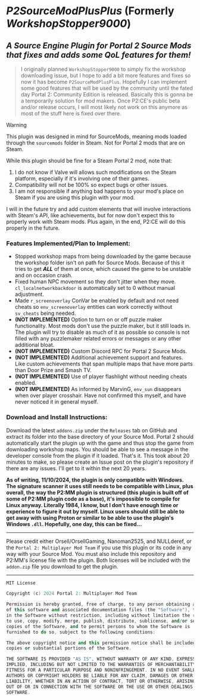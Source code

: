 # ***P2SourceModPlusPlus*** (Formerly ***WorkshopStopper9000***)

## ***A Source Engine Plugin for Portal 2 Source Mods that fixes and adds some QoL features for them!***

> I originally planned `WorkshopStopper9000` to simply fix the workshop downloading issue, but I hope to add a bit more features and fixes so now it has become `P2SourceModPlusPlus`. Hopefully I can implement some good features that will be used by the community until the fated day Portal 2: Community Edition is released. Basically this is gonna be a temporarily solution for mod makers. Once P2:CE's public beta and/or release occurs, I will most likely not work on this anymore as most of the stuff here is fixed over there.

> [!WARNING]
> This plugin was designed in mind for SourceMods, meaning mods loaded through the `sourcemods` folder in Steam. Not for Portal 2 mods that are on Steam.
>
> While this plugin should be fine for a Steam Portal 2 mod, note that:
> 1. I do not know if Valve will allows such modifications on the Steam platform, especially if it's involving one of their games.
> 2. Compatibility will not be 100% so expect bugs or other issues.
> 3. I am not responsible if anything bad happens to your mod's place on Steam if you are using this plugin with your mod.
>
> I will in the future try and add custom elements that will involve interactions with Steam's API, like achievements, but for now don't expect this to properly work with Steam mods. Plus again, in the end, P2:CE will do this properly in the future.

### Features Implemented/Plan to Implement:

* Stopped workshop maps from being downloaded by the game because the workshop folder isn't on path for Source Mods. Because of this it tries to get ***ALL*** of them at once, which caused the game to be unstable and on occasion crash.
* Fixed human NPC movement so they don't jitter when they move. `cl_localnetworkbackdoor` is automatically set to 0 without manual adjustment.
* Made `r_screenoverlay` ConVar be enabled by default and not need cheats so `env_screenoverlay` entities can work correctly without `sv_cheats` being needed.
* **(NOT IMPLEMENTED)** Option to turn on or off puzzle maker functionality. Most mods don't use the puzzle maker, but it still loads in. The plugin will try to disable as much of it as possible so console is not filled with any puzzlemaker related errors or messages or any other additional bloat.
* **(NOT IMPLEMENTED)** Custom Discord RPC for Portal 2 Source Mods.
* **(NOT IMPLEMENTED)** Additional achievement support and features. Like custom achievements that span multiple maps that have more parts than Door Prize and Smash TV.
* **(NOT IMPLEMENTED)** Use of player flashlight without needing cheats enabled.
* **(NOT IMPLEMENTED)** As informed by MarvinG, `env_sun` disappears when over player crosshair. Have not confirmed this myself, and have never noticed it in general myself.

### Download and Install Instructions:

Download the latest `addons.zip` under the `Releases` tab on GitHub and extract its folder into the base directory of your Source Mod. Portal 2 should automatically start the plugin up with the game and thus stop the game from downloading workshop maps. You should be able to see a message in the developer console from the plugin if it loaded. That's it. This took about 20 minutes to make, so please create an Issue post on the plugin's repository if there are any issues. I'll get to it within the next 20 years.

**As of writing, 11/10/2024, the plugin is only compatible with Windows. The signature scanner it uses still needs to be compatible with Linux, plus overall, the way the P2:MM plugin is structured (this plugin is built off of some of P2:MM plugin code as a base), it's impossible to compile for Linux anyway. Literally 1984, I know, but I don't have enough time or experience to figure it out by myself. Linux users should still be able to get away with using Proton or similar to be able to use the plugin's Windows `.dll`. Hopefully, one day, this can be fixed...**

***
Please credit either Orsell/OrsellGaming, Nanoman2525, and NULLderef, or the `Portal 2: Multiplayer Mod Team` if you use this plugin or its code in any way with your Source Mod.
You must also include this repository and P2:MM's license file with the plugin.
Both licenses will be included with the `addon.zip` file you download to get the plugin.
***

```c++
MIT License

Copyright (c) 2024 Portal 2: Multiplayer Mod Team

Permission is hereby granted, free of charge, to any person obtaining a copy
of this software and associated documentation files (the "Software"), to deal
in the Software without restriction, including without limitation the rights
to use, copy, modify, merge, publish, distribute, sublicense, and/or sell
copies of the Software, and to permit persons to whom the Software is
furnished to do so, subject to the following conditions:

The above copyright notice and this permission notice shall be included in all
copies or substantial portions of the Software.

THE SOFTWARE IS PROVIDED "AS IS", WITHOUT WARRANTY OF ANY KIND, EXPRESS OR
IMPLIED, INCLUDING BUT NOT LIMITED TO THE WARRANTIES OF MERCHANTABILITY,
FITNESS FOR A PARTICULAR PURPOSE AND NONINFRINGEMENT. IN NO EVENT SHALL THE
AUTHORS OR COPYRIGHT HOLDERS BE LIABLE FOR ANY CLAIM, DAMAGES OR OTHER
LIABILITY, WHETHER IN AN ACTION OF CONTRACT, TORT OR OTHERWISE, ARISING FROM,
OUT OF OR IN CONNECTION WITH THE SOFTWARE OR THE USE OR OTHER DEALINGS IN THE
SOFTWARE.
```
